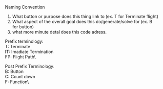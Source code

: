 Naming Convention
1) What button or purpose does this thing link to (ex. T for Terminate flight)
2) What aspect of the overall goal does this do/generate/solve for (ex. B for button)
3) what more minute detal does this code adress.

Prefix terminology:\
T:  Terminate\
IT: Imadiate Termination\
FP: Flight Path\

Post Prefix Terminology:\
B: Button\
C: Count down\
F: Function\
